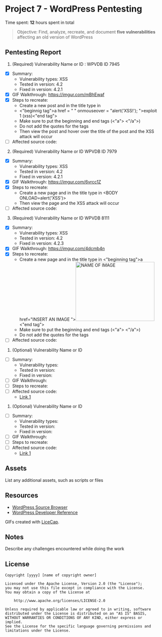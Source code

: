 # Project 7 - WordPress Pentesting

Time spent: **12** hours spent in total

> Objective: Find, analyze, recreate, and document **five vulnerabilities** affecting an old version of WordPress

## Pentesting Report

1. (Required) Vulnerability Name or ID : WPVDB ID 7945
  - [X] Summary: 
    - Vulnerability types: XSS
    - Tested in version: 4.2
    - Fixed in version: 4.2.1
  - [X] GIF Walkthrough: https://imgur.com/mBhEwaf
  - [X] Steps to recreate: 
    - Create a new post and in the title type in
    - <"beginnig tag">a href = " " onmouseover = "alert('XSS!'); ">exploit 1 (xss)<"end tag">
    - Make sure to put the beginning and end tags (<"a"> <"/a">)
    - Do not add the quotes for the tags
    - Then view the post and hover over the title of the post and the XSS attack will occur
  - [ ] Affected source code:
2. (Required) Vulnerability Name or ID WPVDB ID 7979
  - [X] Summary: 
    - Vulnerability types: XSS
    - Tested in version: 4.2
    - Fixed in version: 4.2.1
  - [X] GIF Walkthrough: https://imgur.com/6vrcc1Z 
  - [X] Steps to recreate: 
    - Create a new page and in the title type in <BODY ONLOAD=alert('XSS')>
    - Then view the page and the XSS attack will occur
  - [ ] Affected source code:
3. (Required) Vulnerability Name or ID WPVDB 8111
  - [X] Summary: 
    - Vulnerability types: XSS
    - Tested in version: 4.2
    - Fixed in version: 4.2.3
  - [X] GIF Walkthrough: https://imgur.com/4dcmb4n
  - [X] Steps to recreate: 
    - Create a new page and in the title type in <"beginning tag">a href="INSERT AN IMAGE "><img class="alignnone size-full wp-image-38" src=" INSERT AN IMAGE " alt=" NAME OF IMAGE " onmouseover = "alert('XSS ATTACK!')" width="259" height="194" /><"end tag">
    - Make sure to put the beginning and end tags (<"a"> <"/a">)
    - Do not add the quotes for the tags
  - [ ] Affected source code:
1. (Optional) Vulnerability Name or ID
  - [ ] Summary: 
    - Vulnerability types:
    - Tested in version:
    - Fixed in version: 
  - [ ] GIF Walkthrough: 
  - [ ] Steps to recreate: 
  - [ ] Affected source code:
    - [Link 1](https://core.trac.wordpress.org/browser/tags/version/src/source_file.php)
1. (Optional) Vulnerability Name or ID
  - [ ] Summary: 
    - Vulnerability types:
    - Tested in version:
    - Fixed in version: 
  - [ ] GIF Walkthrough: 
  - [ ] Steps to recreate: 
  - [ ] Affected source code:
    - [Link 1](https://core.trac.wordpress.org/browser/tags/version/src/source_file.php) 

## Assets

List any additional assets, such as scripts or files

## Resources

- [WordPress Source Browser](https://core.trac.wordpress.org/browser/)
- [WordPress Developer Reference](https://developer.wordpress.org/reference/)

GIFs created with [LiceCap](http://www.cockos.com/licecap/).

## Notes

Describe any challenges encountered while doing the work

## License

    Copyright [yyyy] [name of copyright owner]

    Licensed under the Apache License, Version 2.0 (the "License");
    you may not use this file except in compliance with the License.
    You may obtain a copy of the License at

        http://www.apache.org/licenses/LICENSE-2.0

    Unless required by applicable law or agreed to in writing, software
    distributed under the License is distributed on an "AS IS" BASIS,
    WITHOUT WARRANTIES OR CONDITIONS OF ANY KIND, either express or implied.
    See the License for the specific language governing permissions and
    limitations under the License.
